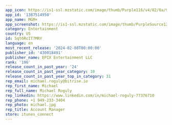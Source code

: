 ```yaml
---
app_icon: https://is1-ssl.mzstatic.com/image/thumb/Purple116/v4/82/0a/91/820a91b8-5226-5651-540c-2fd68e956a68/AppIcon-EPIX-NOW-0-0-1x_U007emarketing-0-7-0-85-220.png/1024x1024bb.png
app_id: '1387514950'
app_name: MGM+
app_screenshot: https://is1-ssl.mzstatic.com/image/thumb/PurpleSource126/v4/34/0e/68/340e68fc-98cf-f532-7bc4-df7fb1b199b3/36908b39-eb52-4bdd-9fb8-a3e6b1429f7a_iOS_iPhoneX_1_Watch.jpg/1242x2688bb.png
category: Entertainment
country: US
id: Sqt6RcIT7MRY
language: en
most_recent_release: '2024-02-08T00:00:00'
publisher_id: '430018491'
publisher_name: EPIX Entertainment LLC
rank: '196'
release_count_in_past_year: '24'
release_count_in_past_year_category: 10
release_count_in_past_year_top_in_category: 31
rep_email: michael.roguly@bitrise.io
rep_first_name: Michael
rep_full_name: Michael Roguly
rep_linkedin: https://www.linkedin.com/in/michael-roguly-77376710
rep_phone: +1 949-233-3404
rep_photo: michael.jpg
rep_title: Account Manager
store: itunes_connect
---
```

